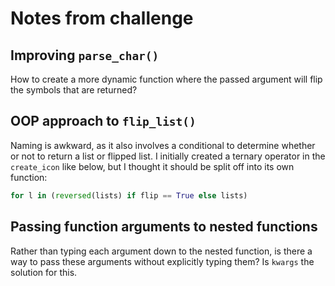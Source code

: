 # Notes from challenge

## Improving ```parse_char()```

How to create a more dynamic function where the passed argument will flip the symbols that are returned?

## OOP approach to ```flip_list()``` 

Naming is awkward, as it also involves a conditional to determine whether or not to return a list or flipped list.  I initially created a ternary operator in the ```create_icon``` like below, but I thought it should be split off into its own function:

```py
for l in (reversed(lists) if flip == True else lists)
```

## Passing function arguments to nested functions

Rather than typing each argument down to the nested function, is there a way to pass these arguments without explicitly typing them?  Is ```kwargs``` the solution for this.
